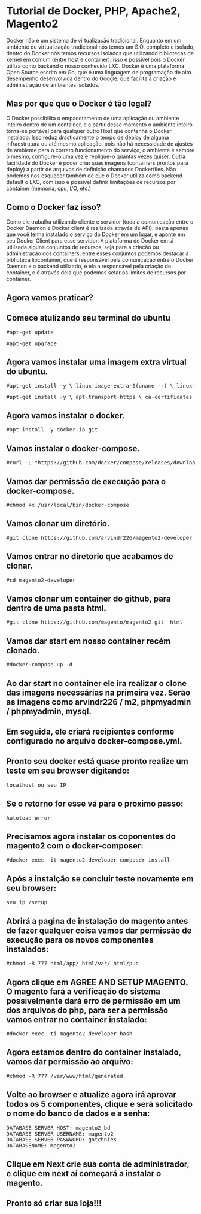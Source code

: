 # Tutorial de Docker, PHP, Apache2, Magento2
Docker não é um sistema de virtualização tradicional. Enquanto em um ambiente de virtualização tradicional nós temos um S.O. completo e isolado, dentro do Docker nós temos recursos isolados que utilizando bibliotecas de kernel em comum (entre host e container), isso é possível pois o Docker utiliza como backend o nosso conhecido LXC.
Docker é uma plataforma Open Source escrito em Go, que é uma linguagem de programação de alto desempenho desenvolvida dentro do Google, que facilita a criação e administração de ambientes isolados.

## Mas por que que o Docker é tão legal?

O Docker possibilita o empacotamento de uma aplicação ou ambiente inteiro dentro de um container, e a partir desse momento o ambiente inteiro torna-se portável para qualquer outro Host que contenha o Docker instalado.
Isso reduz drasticamente o tempo de deploy de alguma infraestrutura ou até mesmo aplicação, pois não há necessidade de ajustes de ambiente para o correto funcionamento do serviço, o ambiente é sempre o mesmo, configure-o uma vez e replique-o quantas vezes quiser.
Outra facilidade do Docker é poder criar suas imagens (containers prontos para deploy) a partir de arquivos de definição chamados Dockerfiles.
Não podemos nos esquecer também de que o Docker utiliza como backend default o LXC, com isso é possível definir limitações de recursos por container (memória, cpu, I/O, etc.)

## Como o Docker faz isso?
Como ele trabalha utilizando cliente e servidor (toda a comunicação entre o Docker Daemon e Docker client é realizada através de API), basta apenas que você tenha instalado o serviço do Docker em um lugar, e aponte em seu Docker Client para esse servidor. A plataforma do Docker em si utilizada alguns conjuntos de recursos, seja para a criação ou administração dos containers, entre esses conjuntos podemos destacar a biblioteca libcontainer, que é responsável pela comunicação entre o Docker Daemon e o backend utilizado, é ela a responsável pela criação do container, e é através dela que podemos setar os limites de recursos por container.

## Agora vamos praticar?
## Comece atulizando seu terminal do ubuntu
<pre>#apt-get update</pre>
<pre>#apt-get upgrade</pre>

## Agora vamos instalar uma imagem extra virtual do ubuntu. 
<pre>#apt-get install -y \ linux-image-extra-$(uname -r) \ linux-image-extra-virtual</pre>
<pre>#apt-get install -y \ apt-transport-https \ ca-certificates \ curl \ software-properties-common</pre>

 
## Agora vamos instalar o docker.
<pre>#apt install -y docker.io git</pre>

## Vamos instalar o docker-compose.
<pre>#curl -L "https://github.com/docker/compose/releases/download/1.11.2/docker-compose-$(uname -s)-$(uname -m)" -o /usr/local/bin/docker-compose</pre>

## Vamos dar permissão de execução para o docker-compose.
<pre>#chmod +x /usr/local/bin/docker-compose</pre>

## Vamos clonar um diretório.
<pre>#git clone https://github.com/arvindr226/magento2-developer</pre>

## Vamos entrar no diretorio que acabamos de clonar.
<pre>#cd magento2-developer</pre>

## Vamos clonar um container do github, para dentro de uma pasta html.
<pre>#git clone https://github.com/magento/magento2.git  html</pre>

## Vamos dar start em nosso container recém clonado.
<pre>#docker-compose up -d</pre>

## Ao dar start no container ele ira realizar o clone das imagens necessárias na primeira vez. Serão as imagens como arvindr226 / m2, phpmyadmin / phpmyadmin, mysql.
## Em seguida, ele criará recipientes conforme configurado no arquivo docker-compose.yml.

## Pronto seu docker está quase pronto realize um teste em seu browser digitando:
<pre>localhost ou seu IP </pre>

## Se o retorno for esse vá para o proximo passo:
<pre>Autoload error</pre>

## Precisamos agora instalar os coponentes do magento2 com o docker-composer:
<pre>#docker exec -it magento2-developer composer install</pre>

## Após a instalção se concluir teste novamente em seu browser:
<pre>seu ip /setup</pre>

## Abrirá a pagina de instalação do magento antes de fazer qualquer coisa vamos dar permissão de execução para os novos componentes instalados:
<pre>#chmod -R 777 html/app/ html/var/ html/pub</pre>

## Agora clique em AGREE AND SETUP MAGENTO. O magento fará a verificação do sistema possivelmente dará erro de permissão em um dos arquivos do php, para ser a permissão vamos entrar no container instalado:
<pre>#docker exec -ti magento2-developer bash</pre>

## Agora estamos dentro do container instalado, vamos dar permissão ao arquivo:
<pre>#chmod -R 777 /var/www/html/generated</pre>

## Volte ao browser e atualize agora irá aprovar todos os 5 componentes, clique e será solicitado o nome do banco de dados e a senha:
<pre>DATABASE SERVER HOST: magento2_bd
DATABASE SERVER USERNAME: magento2
DATABASE SERVER PASWWORD: gotchnies
DATABASENAME: magento2</pre>

## Clique em Next crie sua conta de administrador, e clique em next aí começará a instalar o magento.

## Pronto só criar sua loja!!!
